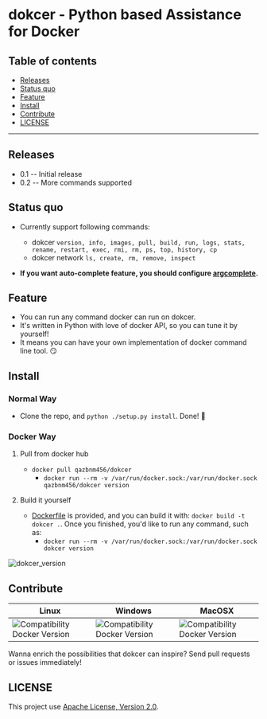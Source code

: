 # dokcer - Python based Assistance for Docker

## **Table of contents**

* [Releases](#releases)
* [Status quo](#status)
* [Feature](#feature)
* [Install](#install)
* [Contribute](#contribute)
* [LICENSE](#license)

---------------------------------------

<a name="releases"></a>
## Releases

- 0.1 -- Initial release
- 0.2 -- More commands supported

<a name="status"></a>
## Status quo

- Currently support following commands:
    - dokcer `version, info, images, pull, build, run, logs, stats, rename, restart, exec, rmi, rm, ps, top, history, cp`
    - dokcer network `ls, create, rm, remove, inspect`

- **If you want auto-complete feature, you should configure [argcomplete](https://github.com/kislyuk/argcomplete).**

<a name="feature"></a>
## Feature

- You can run any command docker can run on dokcer.
- It's written in Python with love of docker API, so you can tune it by yourself!
- It means you can have your own implementation of docker command line tool. :smirk:

<a name="install"></a>
## Install

### Normal Way

- Clone the repo, and `python ./setup.py install`. Done! :tada:

### Docker Way

1. Pull from docker hub
    - `docker pull qazbnm456/dokcer`
        - `docker run --rm -v /var/run/docker.sock:/var/run/docker.sock qazbnm456/dokcer version`

2. Build it yourself
    - [Dockerfile](Dockerfile) is provided, and you can build it with: `docker build -t dokcer .`. Once you finished, you'd like to run any command, such as:
        - `docker run --rm -v /var/run/docker.sock:/var/run/docker.sock dokcer version`

![dokcer_version](http://i.imgur.com/t8zcoK9.png "dokcer_version")

<a name="contribute"></a>
## Contribute

| Linux | Windows | MacOSX |
|------------------|---------|---------|
| ![Compatibility Docker Version](https://img.shields.io/badge/docker%20version-1.12.3-blue.svg) | ![Compatibility Docker Version](https://img.shields.io/badge/docker%20version-1.12.3-blue.svg) | ![Compatibility Docker Version](https://img.shields.io/badge/docker%20version-1.12.3-blue.svg) |

Wanna enrich the possibilities that dokcer can inspire? Send pull requests or issues immediately!

<a name="license"></a>
## LICENSE

This project use [Apache License, Version 2.0](LICENSE).
